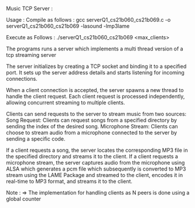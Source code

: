Music TCP Server :

Usage : 
Compile as follows :
gcc serverQ1_cs21b060_cs21b069.c  -o serverQ1_cs21b060_cs21b069 -lasound -lmp3lame

Execute as Follows :
./serverQ1_cs21b060_cs21b069 <port> <max_clients> <folder>

The programs runs a server which implements a multi thread version of a tcp streaming server


The server initializes by creating a TCP socket and binding it to a specified port.
It sets up the server address details and starts listening for incoming connections.


When a client connection is accepted, the server spawns a new thread to handle the client request.
Each client request is processed independently, allowing concurrent streaming to multiple clients.

Clients can send requests to the server to stream music from two sources:
Song Request: Clients can request songs from a specified directory by sending the index of the desired song.
Microphone Stream: Clients can choose to stream audio from a microphone connected to the server by sending a specific code.

If a client requests a song, the server locates the corresponding MP3 file in the specified directory and streams it to the client.
If a client requests a microphone stream, the server captures audio from the microphone using ALSA which generates a pcm file which subsequently is converted to MP3 stream using the LAME Package and streamed to the client, encodes it in real-time to MP3 format, and streams it to the client.

Note :
=> The implementation for handling clients as N peers is done using a global counter 